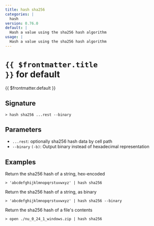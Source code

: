 ```yaml
---
title: hash sha256
categories: |
  hash
version: 0.76.0
default: |
  Hash a value using the sha256 hash algorithm
usage: |
  Hash a value using the sha256 hash algorithm
---
```


# <code>{{ $frontmatter.title }}</code> for default

<div class='command-title'>{{ $frontmatter.default }}</div>

## Signature

```> hash sha256 ...rest --binary```

## Parameters

 -  `...rest`: optionally sha256 hash data by cell path
 -  `--binary` `(-b)`: Output binary instead of hexadecimal representation

## Examples

Return the sha256 hash of a string, hex-encoded
```shell
> 'abcdefghijklmnopqrstuvwxyz' | hash sha256
```

Return the sha256 hash of a string, as binary
```shell
> 'abcdefghijklmnopqrstuvwxyz' | hash sha256 --binary
```

Return the sha256 hash of a file's contents
```shell
> open ./nu_0_24_1_windows.zip | hash sha256
```
